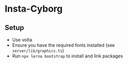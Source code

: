 # Insta-Cyborg

## Setup

- Use volta
- Ensure you have the required fonts installed (see `server/lib/graphics.ts`)
- Run `npx lerna bootstrap` to install and link packages